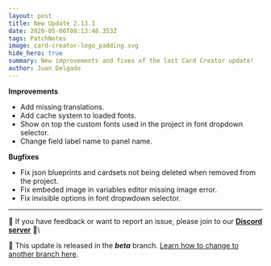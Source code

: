 ```yaml
---
layout: post
title: New Update 2.13.1
date: 2020-05-06T08:13:48.353Z
tags: PatchNotes
image: card-creator-logo_padding.svg
hide_hero: true
summary: New improvements and fixes of the last Card Creator update!
author: Juan Delgado
---
```



**Improvements**

* Add missing translations.
* Add cache system to loaded fonts.
* Show on top the custom fonts used in the project in font dropdown selector.
* Change field label name to panel name.



**Bugfixes**

* Fix json blueprints and cardsets not being deleted when removed from the project.
* Fix embeded image in variables editor missing image error.
* Fix invisible options in font dropwdown selector.


---

📌 If you have feedback or want to report an issue, please join to our **[Discord server](http://discord.gg/pixelatto)** 💬\

📌 This update is released in the ***beta*** branch. [Learn how to change to another branch here](/blog/beta-and-legacy-versions).